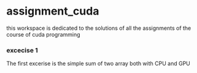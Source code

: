 # assignment_cuda
this workspace is dedicated to the solutions of all the assignments of the course of cuda programming 


### excecise 1 
The first excerise is the simple sum of two array both with CPU and GPU
